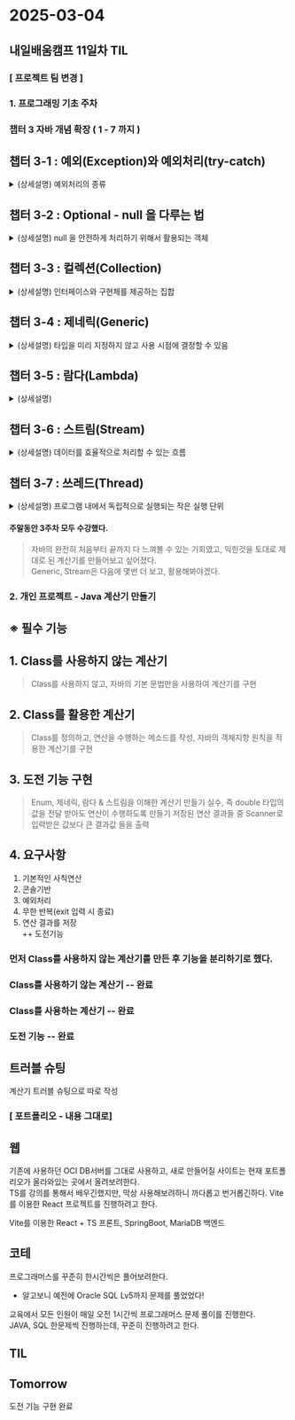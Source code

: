 # 2025-03-04
## 내일배움캠프 11일차 TIL

### [ 프로젝트 팀 변경 ]

### 1. 프로그래밍 기초 주차

### 챕터 3 자바 개념 확장 ( 1 - 7 까지 )

챕터 3-1  : 예외(Exception)와 예외처리(try-catch)
- 
<details>
<summary>
(상세설명) 예외처리의 종류
</summary>

![alt text](../../img/2025030401.png)

RuntimeException - UncheckedException  
- 예외처리를 컴파일러가 확인하지 않음  
- RuntimeException을 상속받는 모든 예외(UncheckedException)

Exception - CheckedException  
- 예외처리를 컴파일러가 확인
- Exception을 상속받는 모든 예외(CheckedException)

throws  
- throws 키워드를 사용하여 예외를 호출한 곳에서 처리하도록 강제하는 방식

**프로그램이 예기치않은 오류로 강제종료 되는것을 막고자하는 것**
</details>

챕터 3-2  : Optional - null 을 다루는 법
- 
<details>
<summary>
(상세설명) null 을 안전하게 처리하기 위해서 활용되는 객체
</summary>

1. Optional 객체는 값이 있을 수도 없을 수도 있는 객체  
2. Optional.ofNullable() 을 사용하여 null 이 반환될 수 있는 객체를 관리  
3. isPresent() 와 같은 OptionalAPI를 통해 안전하게 null을 처리  

> isPresent : Optional 내부의 값이 존재할 경우 true 반환, 내부 값이 null인 경우 false 반환  
> orElseGet : 값이 없을 때만 기본값을 제공하는 로직을 실행하는 **메서드** (람다사용)


</details>

챕터 3-3  : 컬렉션(Collection)
- 
<details>
<summary>
(상세설명) 인터페이스와 구현체를 제공하는 집합
</summary>

![alt text](../../img/2025030402.png)


| 인터페이스 | 특징 | 구현체 |
| --- | --- | --- |
| `List`  | 순서 유지, 중복 허용 | `ArrayList` |
| `Set`  | 순서 없음, 중복 불가 | `HashSet` |
| `Map`  | 키-값 구조, 키 중복 불가 | `HashMap` |


**배열과 다르게 컬렉션은 길이가 가변적**

</details>

챕터 3-4  : 제네릭(Generic)
- 
<details>
<summary>
(상세설명) 타입을 미리 지정하지 않고 사용 시점에 결정할 수 있음
</summary>

- 제네릭 - 타입을 미리 지정하지 않고 사용 시점에 유연하게 결정할 수 있는 문법
- 타입 소거: 컴파일 시점에 제네릭 타입 정보를 제거하는 과정
- 제네릭 클래스 - 클래스 선언 시 `<T> 타입매개변수`를 사용해 다양한 데이터 타입을 안전하게 처리할 수 있는 구조
- 제네릭 메서드 - 클래스의 타입 매개변수와 별개로 독립적인 타입 매개변수를 가진 메서드

> 특정 타입(Integer 등)으로 고정 되어 있으면 재사용이 어려움.
- 다른 타입이 필요하면 새로 만들어야함(형변환 필요 -> 오류 가능성 증가)
> 제네릭 `<T>`(타입매개변수)  
- 타입을 의미하는 자리(실제 데이터 타입으로 대체되어 활용)
> 타입소거(컴파일 시점에 제네릭 타입 정보를 제거하는 과정)
- 필요한 경우 컴파일러가 **자동으로 다운 캐스팅하여 타입 안전성 보장**
> 제네릭 메서드(메서드 내부에서 사용할 타입을 지정하는 기능)
- 메서드 선언부에 `<T>` 가 선언된 메서드
- 제네릭 메서드는 클래스 제네릭 타입과 별개로 **독립적인 타입 매개변수**를 가짐

활용 예시

```java
//class GenericBox

public class GenericBox<T> {
    //속성
    private T item;

    //생성자
    public GenericBox(T item) {
        this.item = item;

    }

    //기능
    public T getItem() {
        return this.item;
    }
    // 일반 메서드
    public void printItem(T item) {
        System.out.println(item);
    }
    //제네릭 메서드
    public <S> void printBoxItem(S item){
        System.out.println(item);
    }
}
```

```java
//Main

//제네릭 활용
        //1. 재사용성 보장(타입 소거 : T -> Object)
        GenericBox<String> strGBox = new GenericBox<String>("ABC");
        GenericBox<Integer> intGBox = new GenericBox<Integer>(123);
        GenericBox<Double> doubleGBox = new GenericBox<Double>(0.1);

        //2. 타입 안정성 보장(타입 소거 : 자동으로 downcasting 삽입)
        String strGBoxItem = strGBox.getItem();
        System.out.println(strGBoxItem);
        Integer intGBoxItem = intGBox.getItem();
        System.out.println(intGBoxItem);
        Double doubleGBoxItem = doubleGBox.getItem();
        System.out.println(doubleGBoxItem);


        //일반 메서드, 생성시에 선언한걸로 소거가 일어나서 정해져있음
        strGBox.printItem("ABD"); // 컴파일 될때 downcasting 되어있음.
//        strGBox.printItem(123); //  오류남
//        strGBox.printItem(0.1); //  오류남

        strGBox.printBoxItem("ABC");
        strGBox.printBoxItem(100);
        strGBox.printBoxItem(0.1);
```

</details>

챕터 3-5  : 람다(Lambda)
- 
<details>
<summary>
(상세설명)
</summary>

- 익명 클래스 - 별도의 클래스 파일을 만들지 않고 코드 내에서 일회성으로 정의해 사용하는 클래스
- 함수형 인터페이스 - 단 하나의 추상 메서드만 가지도록 강제되어 람다식에 - 활용되는 인터페이스
- 람다식 - 익명 클래스를 간결하게 표현하는 문법

**람다식을 활용할때는 꼭 함수형 인터페이스를 활용**

**오버로딩과 오버라이딩의 차이**

- **오버로딩**은 같은 클래스나 인터페이스 내에서 **동일한 메서드 이름**을 사용해서 선언하는 기능   
→  매개변수의 개수나 타입, 순서는 다르게 선언해야함
- **오버라이딩**은 부모 클래스에 정의된 메서드를 자식 클래스에서 재정의

```java
//Calculator Interface
@FunctionalInterface        //함수형 인터페이스선언
public interface Calculator {

    int sum(int a, int b); //오직 하나의 추상 메서드만 선언해야함

//    int sum(int a, int b, int c); // 선언불가 에러발생
}
```

```java
//Calculator Class
public class Calculator1 implements Calculator{
    @Override
    public int sum(int a, int b) {
        return a+b;
    }
}
```

```java
//Main

public class Main {

    public static void main(String[] args) {
        //  인터페이스를 활용한 익명 클래스 만들기
        Calculator calculator1 = new Calculator() {

            @Override
            public int sum(int a, int b) {
                return a + b;
            }
        };
        int ret1 = calculator1.sum(2, 3);
        System.out.println(ret1);

        //인터페이스를 활용한 람다식 만들기
        Calculator calculator2 = (a, b) -> a + b;
        int ret2 = calculator2.sum(3, 3);
        System.out.println(ret2);

        //람다식을 매개변수로 전달하는 방법
        //1. 익명클래스를 변수에 담아 매개변수로 전달
        Calculator cal1 = new Calculator() {
            @Override
            public int sum(int a, int b) {
                return a+b;
            }
        };

        int ret3 = calculate(3,3,cal1);
        System.out.println("ret3 = " + ret3);

        //2. 람다식을 변수에 담아 매개변수로 전달
        Calculator cal2 = (a,b) -> a + b;
        int ret4 = calculate(4,4,cal2);
        System.out.println("ret4 = " + ret4);

        //3. 람다식을 직접 매개변수로 전달
        int ret5 = calculate(5,5,(a,b) -> a + b);
        System.out.println("ret5 = " + ret5);

    }
    public static int calculate(int a, int b, Calculator calculator){
        return calculator.sum(a,b);
    }
}
```

</details>

챕터 3-6  : 스트림(Stream)
- 
<details>
<summary>
(상세설명) 데이터를 효율적으로 처리할 수 있는 흐름
</summary>

- map - 각 요소를 변환하는 중간 연산 중 하나
- filter - 조건에 맞는 요소만 걸러내는 중간 연산 중 하나

| 단계 | 설명 | 주요 API |
| --- | --- | --- |
| **1. 데이터 준비** | 컬렉션을 스트림으로 변환 | `stream()`, `parallelStream()` |
| **2. 중간 연산 등록
(즉시 실행되지 않음)** | 데이터 변환 및 필터링 | `map()`, `filter()`, `sorted()` |
| **3. 최종 연산** | 최종 처리 및 데이터 변환 | `collect()`, `forEach()`, `count()` |

```java
// 1. 익명 클래스를 직접 만들어서 변수에 담아 매개변수로 전달
Function<Integer, Integer> function = new Function<Integer, Integer>() {
    @Override
    public Integer apply(Integer integer) {
        return integer * 10;
    }
};

List<Integer> ret4 = arrayList.stream()
        .map(function)
        .collect(Collectors.toUnmodifiableList());
System.out.println("ret4 = " + ret4);
System.out.println("Stream ret4----------------------");

//2. 람다식을 만들어서 변수에 담아 매개변수로 전달
Function<Integer, Integer> functionLambda = (i -> i * 10);
List<Integer> ret5 = arrayList.stream()
        .map(functionLambda)
        .collect(Collectors.toUnmodifiableList());
System.out.println("ret5 = " + ret5);
System.out.println("Stream ret5----------------------");

//3. 람다식을 직접 매개변수로 전달
List<Integer> ret6 = arrayList.stream()
        .map(num -> num * 10)
        .collect(Collectors.toUnmodifiableList());
System.out.println("ret6 = " + ret6);
System.out.println("Stream ret6----------------------");

//4. 중간 연산을 함께 사용하는 방법(filter() + map())
// 요구사항 : List에서 짝수를 찾아서 * 10
// - 1. 짝수 찾기
// - 2. * 10
List<Integer> ret7 = arrayList.stream()
        .filter(i -> i % 2 == 0)
        .map(i -> i * 10)
        .collect(Collectors.toUnmodifiableList()); // 1. 데이터 흐름 준비(1,2,3,4)
System.out.println(ret7);
```

</details>

챕터 3-7  : 쓰레드(Thread)
- 
<details>
<summary>
(상세설명) 프로그램 내에서 독립적으로 실행되는 작은 실행 단위
</summary>

- 싱글 쓰레드 - 하나의 작업을 순차적으로 처리하는 실행 방식
- 멀티 쓰레드 - 여러 작업을 동시에 처리하는 실행 방식

> `쓰레드` 프로그램 내에서 독립적으로 실행되는 하나의 작업 단위  
> `싱글 쓰레드` 한 번에 하나의 작업만 처리 `멀티쓰레드`는 여러 작업 동시 처리  
> `멀티 쓰레드` 활용하면 여러 작업을 병렬로 수행할 수 있어 처리 성능 향상  
> `join()` 특정 쓰레드가 끝날 때까지 기다리기  
> `Runnable` 인터페이스 활용, 유지 보수성과 재사용성 향상  

</details>
  

#### 주말동안 3주차 모두 수강했다.
> 자바의 완전히 처음부터 끝까지 다 느껴볼 수 있는 기회였고, 익힌것을 토대로 제대로 된 계산기를 만들어보고 싶어졌다.  
> Generic, Stream은 다음에 몇번 더 보고, 활용해봐야겠다.


### 2. 개인 프로젝트 - Java 계산기 만들기

## ※ 필수 기능

## 1. Class를 사용하지 않는 계산기
> Class를 사용하지 않고, 자바의 기본 문법만을 사용하여 계산기를 구현

## 2. Class를 활용한 계산기
> Class를 정의하고, 연산을 수행하는 메소드를 작성, 자바의 객체지향 원칙을 적용한 계산기를 구현

## 3. 도전 기능 구현
> Enum, 제네릭, 람다 & 스트림을 이해한 계산기 만들기
> 실수, 즉 double 타입의 값을 전달 받아도 연산이 수행하도록 만들기
> 저장된 연산 결과들 중 Scanner로 입력받은 값보다 큰 결과값 들을 출력

## 4. 요구사항
1. 기본적인 사칙연산
2. 콘솔기반
3. 예외처리
4. 무한 반복(exit 입력 시 종료)
5. 연산 결과를 저장  
++ 도전기능

### 먼저 Class를 사용하지 않는 계산기를 만든 후 기능을 분리하기로 했다.

### Class를 사용하기 않는 계산기 -- 완료

### Class를 사용하는 계산기 -- 완료

### 도전 기능 -- 완료





## 트러블 슈팅
계산기 트러블 슈팅으로 따로 작성


### [ 포트폴리오 - 내용 그대로]

## 웹
기존에 사용하던 OCI DB서버를 그대로 사용하고, 새로 만들어질 사이트는 현재 포트폴리오가 올라와있는 곳에서 올려보려한다.  
TS를 강의를 통해서 배우긴했지만, 막상 사용해보려하니 까다롭고 번거롭긴하다.  Vite를 이용한 React 프로젝트를 진행하려고 한다.

Vite를 이용한 React + TS 프론트, SpringBoot, MariaDB 백엔드

## 코테
프로그래머스를 꾸준히 한시간씩은 풀어보려한다.  
- 알고보니 예전에 Oracle SQL Lv5까지 문제를 풀었었다!  
 
교육에서 모든 인원이 매일 오전 1시간씩 프로그래머스 문제 풀이를 진행한다.  
JAVA, SQL 한문제씩 진행하는데, 꾸준히 진행하려고 한다.

## TIL


## Tomorrow

도전 기능 구현 완료